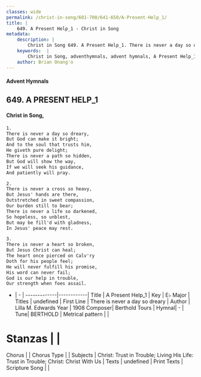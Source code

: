 ```yaml
---
classes: wide
permalink: /christ-in-song/601-700/641-650/A-Present-Help_1/
title: |
    649. A Present Help_1 - Christ in Song
metadata:
    description: |
        Christ in Song 649. A Present Help_1. There is never a day so dreary, But God can make it bright; And to the soul that trusts him, He giveth pure delight; There is never a path so hidden, But God will show the way, If we will seek his guidance, And patiently will pray.
    keywords:  |
        Christ in Song, adventhymnals, advent hymnals, A Present Help_1, There is never a day so dreary. 
    author: Brian Onang'o
---
```


#### Advent Hymnals
## 649. A PRESENT HELP_1
####  Christ in Song,

```txt
1.
There is never a day so dreary,
But God can make it bright;
And to the soul that trusts him,
He giveth pure delight;
There is never a path so hidden,
But God will show the way,
If we will seek his guidance,
And patiently will pray.

2.
There is never a cross so heavy,
But Jesus' hands are there,
Outstretched in sweet compassion,
Our burden still to bear;
There is never a life so darkened,
So hopeless, so unblest,
But may be fill'd with gladness,
In Jesus' peace may rest.

3.
There is never a heart so broken,
But Jesus Christ can heal;
The heart once pierced on Calv'ry
Doth for his people feel;
He will never fulfill his promise,
His word can never fail;
God is our help in trouble,
Our strength when foes assail.

```

- |   -  |
-------------|------------|
Title | A Present Help_1 |
Key | E♭ Major |
Titles | undefined |
First Line | There is never a day so dreary |
Author | Lilla M. Edwards
Year | 1908
Composer| Berthold Tours |
Hymnal|  - |
Tune| BERTHOLD |
Metrical pattern | |
# Stanzas |  |
Chorus |  |
Chorus Type |  |
Subjects | Christ: Trust in Trouble; Living His Life: Trust in Trouble; Christ: Christ With Us |
Texts | undefined |
Print Texts | 
Scripture Song |  |
    
